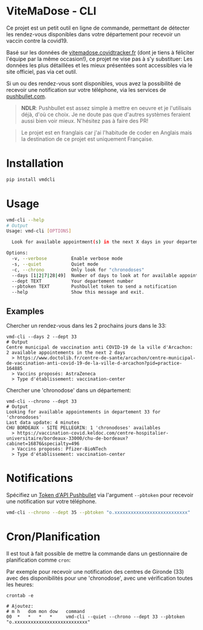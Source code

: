 # ViteMaDose - CLI

Ce projet est un petit outil en ligne de commande, permettant de détecter les rendez-vous disponibles dans votre 
département pour recevoir un vaccin contre la covid19.

Basé sur les données de [vitemadose.covidtracker.fr](https://vitemadose.covidtracker.fr/) (dont je tiens à féliciter 
l'équipe par la même occasion!), ce projet ne vise pas à s'y substituer: Les données les plus détaillées et les mieux
présentées sont accessibles via le site officiel, pas via cet outil.

Si un ou des rendez-vous sont disponibles, vous avez la possibilité de recevoir une notification sur votre téléphone,
via les services de [pushbullet.com](https://www.pushbullet.com/).

> **NDLR**: Pushbullet est assez simple à mettre en oeuvre et je l'utilisais déjà, d'où ce choix. Je ne doute pas que 
> d'autres systèmes feraient aussi bien voir mieux. N'hésitez pas à faire des PR!


> Le projet est en franglais car j'ai l'habitude de coder en Anglais mais la destination de ce projet est uniquement
> Française.

# Installation


```bash
pip install vmdcli
```

# Usage

```bash
vmd-cli --help
# Output
Usage: vmd-cli [OPTIONS]

  Look for available appointment(s) in the next X days in your departement.

Options:
  -v, --verbose         Enable verbose mode
  -s, --quiet           Quiet mode
  -c, --chrono          Only look for "chronodoses"
  --days [1|2|7|28|49]  Number of days to look at for available appointment(s)
  --dept TEXT           Your departement number
  --pbtoken TEXT        Pushbullet token to send a notification
  --help                Show this message and exit.
```

## Examples

Chercher un rendez-vous dans les 2 prochains jours dans le 33:

```
vmd-cli --days 2 --dept 33
# Output
Centre municipal de vaccination anti COVID-19 de la ville d'Arcachon: 2 available appointements in the next 2 days
  > https://www.doctolib.fr/centre-de-sante/arcachon/centre-municipal-de-vaccination-anti-covid-19-de-la-ville-d-arcachon?pid=practice-164885
  > Vaccins proposés: AstraZeneca
  > Type d'établissement: vaccination-center
```

Chercher une 'chronodose' dans un département:

```
vmd-cli --chrono --dept 33
# Output
Looking for available appointements in departement 33 for 'chronodoses'
Last data update: 4 minutes
CHU BORDEAUX - SITE PELLEGRIN: 1 'chronodoses' availables
  > https://vaccination-covid.keldoc.com/centre-hospitalier-universitaire/bordeaux-33000/chu-de-bordeaux?cabinet=16876&specialty=496
  > Vaccins proposés: Pfizer-BioNTech
  > Type d'établissement: vaccination-center
```

# Notifications

Spécifiez un [Token d'API Pushbullet](https://docs.pushbullet.com/#api-quick-start) via l'argument `--pbtoken` pour 
recevoir une notification sur votre téléphone.

```bash
vmd-cli --chrono --dept 35 --pbtoken "o.xxxxxxxxxxxxxxxxxxxxxxxxxxx"
```

# Cron/Planification

Il est tout à fait possible de mettre la commande dans un gestionnaire de planification comme `cron`:

Par exemple pour recevoir une notification des centres de Gironde (33) avec des disponibilités pour une 'chronodose',
avec une vérification toutes les heures:

```
crontab -e

# Ajoutez:
# m h   dom mon dow   command
00  *   *   *   *     vmd-cli --quiet --chrono --dept 33 --pbtoken "o.xxxxxxxxxxxxxxxxxxxxxxxxxxx"
```